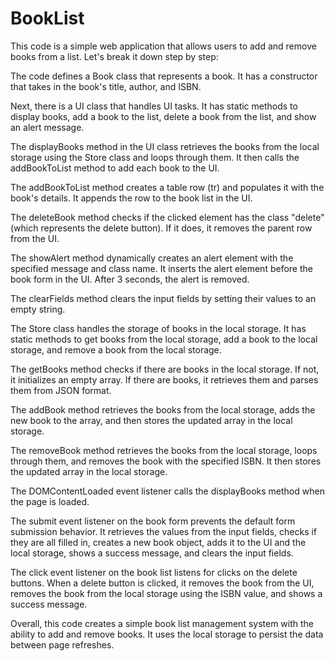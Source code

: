 # BookList
This code is a simple web application that allows users to add and remove books from a list. Let's break it down step by step:

The code defines a Book class that represents a book. It has a constructor that takes in the book's title, author, and ISBN.

Next, there is a UI class that handles UI tasks. It has static methods to display books, add a book to the list, delete a book from the list, and show an alert message.

The displayBooks method in the UI class retrieves the books from the local storage using the Store class and loops through them. It then calls the addBookToList method to add each book to the UI.

The addBookToList method creates a table row (tr) and populates it with the book's details. It appends the row to the book list in the UI.

The deleteBook method checks if the clicked element has the class "delete" (which represents the delete button). If it does, it removes the parent row from the UI.

The showAlert method dynamically creates an alert element with the specified message and class name. It inserts the alert element before the book form in the UI. After 3 seconds, the alert is removed.

The clearFields method clears the input fields by setting their values to an empty string.

The Store class handles the storage of books in the local storage. It has static methods to get books from the local storage, add a book to the local storage, and remove a book from the local storage.

The getBooks method checks if there are books in the local storage. If not, it initializes an empty array. If there are books, it retrieves them and parses them from JSON format.

The addBook method retrieves the books from the local storage, adds the new book to the array, and then stores the updated array in the local storage.

The removeBook method retrieves the books from the local storage, loops through them, and removes the book with the specified ISBN. It then stores the updated array in the local storage.

The DOMContentLoaded event listener calls the displayBooks method when the page is loaded.

The submit event listener on the book form prevents the default form submission behavior. It retrieves the values from the input fields, checks if they are all filled in, creates a new book object, adds it to the UI and the local storage, shows a success message, and clears the input fields.

The click event listener on the book list listens for clicks on the delete buttons. When a delete button is clicked, it removes the book from the UI, removes the book from the local storage using the ISBN value, and shows a success message.

Overall, this code creates a simple book list management system with the ability to add and remove books. It uses the local storage to persist the data between page refreshes.
